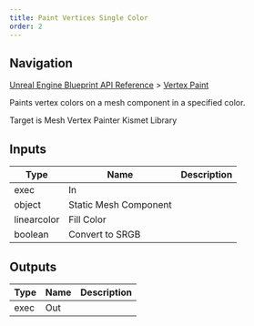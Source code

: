 ```yaml
---
title: Paint Vertices Single Color
order: 2
---
```

## Navigation

[Unreal Engine Blueprint API Reference](https://dev.epicgames.com/documentation/en-us/unreal-engine/BlueprintAPI) > [Vertex Paint](https://dev.epicgames.com/documentation/en-us/unreal-engine/BlueprintAPI/VertexPaint)

Paints vertex colors on a mesh component in a specified color.

Target is Mesh Vertex Painter Kismet Library

## Inputs

| Type | Name | Description |
| --- | --- | --- |
| exec | In |  |
| object | Static Mesh Component |  |
| linearcolor | Fill Color |  |
| boolean | Convert to SRGB |  |

## Outputs

| Type | Name | Description |
| --- | --- | --- |
| exec | Out |  |
